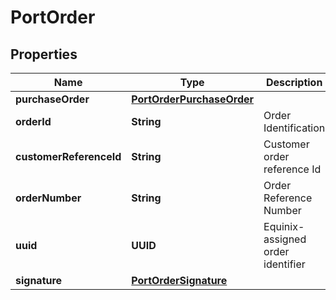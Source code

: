 

# PortOrder


## Properties

| Name | Type | Description | Notes |
|------------ | ------------- | ------------- | -------------|
|**purchaseOrder** | [**PortOrderPurchaseOrder**](PortOrderPurchaseOrder.md) |  |  [optional] |
|**orderId** | **String** | Order Identification |  [optional] |
|**customerReferenceId** | **String** | Customer order reference Id |  [optional] |
|**orderNumber** | **String** | Order Reference Number |  [optional] |
|**uuid** | **UUID** | Equinix-assigned order identifier |  [optional] |
|**signature** | [**PortOrderSignature**](PortOrderSignature.md) |  |  [optional] |



